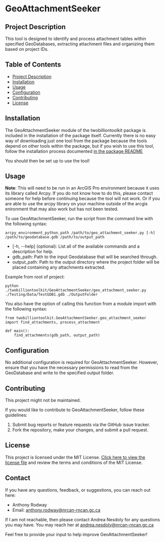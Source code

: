 # GeoAttachmentSeeker

## Project Description

This tool is designed to identify and process attachment tables within specified GeoDatabases, extracting attachment files and organizing them based on project IDs.

## Table of Contents

- [Project Description](#project-description)
- [Installation](#installation)
- [Usage](#usage)
- [Configuration](#configuration)
- [Contributing](#contributing)
- [License](#license)

## Installation

The GeoAttachmentSeeker module of the twobilliontoolkit package is included in the installation of the package itself. Currently there is no easy way of downloading just one tool from the package because the tools depend on other tools within the package, but if you wish to use this tool, follow the installation process documented [in the package README](../../README.md)

You should then be set up to use the tool!

## Usage

**Note**: This will need to be run in an ArcGIS Pro environment because it uses its library called Arcpy. If you do not know how to do this, please contact someone for help before continuing because the tool will not work. Or if you are able to use the arcpy library on your machine outside of the arcgis enironment that may also work but has not been tested.

To use GeoAttachmentSeeker, run the script from the command line with the following syntax:
```
arcpy_environment_python_path /path/to/geo_attachment_seeker.py [-h] /path/to/geodatabase.gdb /path/to/output_path
```
- [-h, --help] (optional): List all of the available commands and a description for help.
- gdb_path: Path to the input Geodatabase that will be searched through.
- output_path: Path to the output directory where the project folder will be placed containing any attachments extracted.

Example from root of project:
```
python ./twobilliontoolkit/GeoAttachmentSeeker/geo_attachment_seeker.py ./Testing/Data/TestGDB1.gdb ./OutputFolder
```

You also have the option of calling this function from a module import with the following syntax:
```
from twobilliontoolkit.GeoAttachmentSeeker.geo_attachment_seeker import find_attachments, process_attachment

def main():
    find_attachments(gdb_path, output_path)
```

## Configuration

No additional configuration is required for GeoAttachmentSeeker. However, ensure that you have the necessary permissions to read from the GeoDatabase and write to the specified output folder.

## Contributing

This project might not be maintained.

If you would like to contribute to GeoAttachmentSeeker, follow these guidelines:

1. Submit bug reports or feature requests via the GitHub issue tracker.
2. Fork the repository, make your changes, and submit a pull request.

## License

This project is licensed under the MIT License. [Click here to view the license file](../LICENSE) and review the terms and conditions of the MIT License.

## Contact

If you have any questions, feedback, or suggestions, you can reach out here:

- Anthony Rodway
- Email: anthony.rodway@nrcan-rncan.gc.ca

If I am not reachable, then please contact Andrea Nesdoly for any questions you may have. You may reach her at andrea.nesdoly@nrcan-rncan.gc.ca

Feel free to provide your input to help improve GeoAttachmentSeeker!
